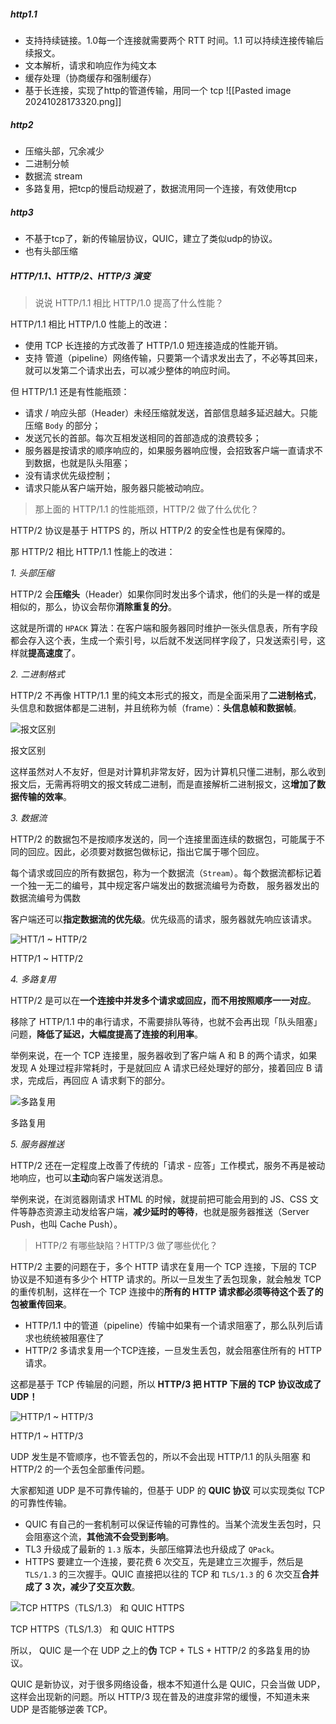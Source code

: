 
##### http1.1

- 支持持续链接。1.0每一个连接就需要两个 RTT 时间。1.1 可以持续连接传输后续报文。
- 文本解析，请求和响应作为纯文本
- 缓存处理（协商缓存和强制缓存）
- 基于长连接，实现了http的管道传输，用同一个 tcp
![[Pasted image 20241028173320.png]]

##### http2

- 压缩头部，冗余减少
- 二进制分帧
- 数据流 stream
- 多路复用，把tcp的慢启动规避了，数据流用同一个连接，有效使用tcp

##### http3

- 不基于tcp了，新的传输层协议，QUIC，建立了类似udp的协议。
- 也有头部压缩


##### HTTP/1.1、HTTP/2、HTTP/3 演变

> 说说 HTTP/1.1 相比 HTTP/1.0 提高了什么性能？

HTTP/1.1 相比 HTTP/1.0 性能上的改进：

- 使用 TCP 长连接的方式改善了 HTTP/1.0 短连接造成的性能开销。
- 支持 管道（pipeline）网络传输，只要第一个请求发出去了，不必等其回来，就可以发第二个请求出去，可以减少整体的响应时间。

但 HTTP/1.1 还是有性能瓶颈：

- 请求 / 响应头部（Header）未经压缩就发送，首部信息越多延迟越大。只能压缩 `Body` 的部分；
- 发送冗长的首部。每次互相发送相同的首部造成的浪费较多；
- 服务器是按请求的顺序响应的，如果服务器响应慢，会招致客户端一直请求不到数据，也就是队头阻塞；
- 没有请求优先级控制；
- 请求只能从客户端开始，服务器只能被动响应。

> 那上面的 HTTP/1.1 的性能瓶颈，HTTP/2 做了什么优化？

HTTP/2 协议是基于 HTTPS 的，所以 HTTP/2 的安全性也是有保障的。

那 HTTP/2 相比 HTTP/1.1 性能上的改进：

_1. 头部压缩_

HTTP/2 会**压缩头**（Header）如果你同时发出多个请求，他们的头是一样的或是相似的，那么，协议会帮你**消除重复的分**。

这就是所谓的 `HPACK` 算法：在客户端和服务器同时维护一张头信息表，所有字段都会存入这个表，生成一个索引号，以后就不发送同样字段了，只发送索引号，这样就**提高速度**了。

_2. 二进制格式_

HTTP/2 不再像 HTTP/1.1 里的纯文本形式的报文，而是全面采用了**二进制格式**，头信息和数据体都是二进制，并且统称为帧（frame）：**头信息帧和数据帧**。

![报文区别](https://p1-jj.byteimg.com/tos-cn-i-t2oaga2asx/gold-user-assets/2020/6/23/172deb87757ea85c~tplv-t2oaga2asx-jj-mark:3024:0:0:0:q75.awebp "报文区别")

报文区别

这样虽然对人不友好，但是对计算机非常友好，因为计算机只懂二进制，那么收到报文后，无需再将明文的报文转成二进制，而是直接解析二进制报文，这**增加了数据传输的效率**。

_3. 数据流_

HTTP/2 的数据包不是按顺序发送的，同一个连接里面连续的数据包，可能属于不同的回应。因此，必须要对数据包做标记，指出它属于哪个回应。

每个请求或回应的所有数据包，称为一个数据流（`Stream`）。每个数据流都标记着一个独一无二的编号，其中规定客户端发出的数据流编号为奇数， 服务器发出的数据流编号为偶数

客户端还可以**指定数据流的优先级**。优先级高的请求，服务器就先响应该请求。

![HTT/1 ~ HTTP/2](https://p1-jj.byteimg.com/tos-cn-i-t2oaga2asx/gold-user-assets/2020/6/23/172deb8781587dd6~tplv-t2oaga2asx-jj-mark:3024:0:0:0:q75.awebp "HTT/1 ~ HTTP/2")

HTTP/1 ~ HTTP/2

_4. 多路复用_

HTTP/2 是可以在**一个连接中并发多个请求或回应，而不用按照顺序一一对应**。

移除了 HTTP/1.1 中的串行请求，不需要排队等待，也就不会再出现「队头阻塞」问题，**降低了延迟，大幅度提高了连接的利用率**。

举例来说，在一个 TCP 连接里，服务器收到了客户端 A 和 B 的两个请求，如果发现 A 处理过程非常耗时，于是就回应 A 请求已经处理好的部分，接着回应 B 请求，完成后，再回应 A 请求剩下的部分。

![多路复用](https://p1-jj.byteimg.com/tos-cn-i-t2oaga2asx/gold-user-assets/2020/6/23/172deb87887f4b6a~tplv-t2oaga2asx-jj-mark:3024:0:0:0:q75.awebp "多路复用")

多路复用

_5. 服务器推送_

HTTP/2 还在一定程度上改善了传统的「请求 - 应答」工作模式，服务不再是被动地响应，也可以**主动**向客户端发送消息。

举例来说，在浏览器刚请求 HTML 的时候，就提前把可能会用到的 JS、CSS 文件等静态资源主动发给客户端，**减少延时的等待**，也就是服务器推送（Server Push，也叫 Cache Push）。

> HTTP/2 有哪些缺陷？HTTP/3 做了哪些优化？

HTTP/2 主要的问题在于，多个 HTTP 请求在复用一个 TCP 连接，下层的 TCP 协议是不知道有多少个 HTTP 请求的。所以一旦发生了丢包现象，就会触发 TCP 的重传机制，这样在一个 TCP 连接中的**所有的 HTTP 请求都必须等待这个丢了的包被重传回来**。

- HTTP/1.1 中的管道（pipeline）传输中如果有一个请求阻塞了，那么队列后请求也统统被阻塞住了
- HTTP/2 多请求复用一个TCP连接，一旦发生丢包，就会阻塞住所有的 HTTP 请求。

这都是基于 TCP 传输层的问题，所以 **HTTP/3 把 HTTP 下层的 TCP 协议改成了 UDP！**

![HTTP/1 ~ HTTP/3](https://p1-jj.byteimg.com/tos-cn-i-t2oaga2asx/gold-user-assets/2020/6/23/172deb878bff0fd1~tplv-t2oaga2asx-jj-mark:3024:0:0:0:q75.awebp "HTTP/1 ~ HTTP/3")

HTTP/1 ~ HTTP/3

UDP 发生是不管顺序，也不管丢包的，所以不会出现 HTTP/1.1 的队头阻塞 和 HTTP/2 的一个丢包全部重传问题。

大家都知道 UDP 是不可靠传输的，但基于 UDP 的 **QUIC 协议** 可以实现类似 TCP 的可靠性传输。

- QUIC 有自己的一套机制可以保证传输的可靠性的。当某个流发生丢包时，只会阻塞这个流，**其他流不会受到影响**。
- TL3 升级成了最新的 `1.3` 版本，头部压缩算法也升级成了 `QPack`。
- HTTPS 要建立一个连接，要花费 6 次交互，先是建立三次握手，然后是 `TLS/1.3` 的三次握手。QUIC 直接把以往的 TCP 和 `TLS/1.3` 的 6 次交互**合并成了 3 次，减少了交互次数**。

![TCP HTTPS（TLS/1.3） 和 QUIC HTTPS](https://p1-jj.byteimg.com/tos-cn-i-t2oaga2asx/gold-user-assets/2020/6/23/172deb8799d75531~tplv-t2oaga2asx-jj-mark:3024:0:0:0:q75.awebp "TCP HTTPS（TLS/1.3） 和 QUIC HTTPS")

TCP HTTPS（TLS/1.3） 和 QUIC HTTPS

所以， QUIC 是一个在 UDP 之上的**伪** TCP + TLS + HTTP/2 的多路复用的协议。

QUIC 是新协议，对于很多网络设备，根本不知道什么是 QUIC，只会当做 UDP，这样会出现新的问题。所以 HTTP/3 现在普及的进度非常的缓慢，不知道未来 UDP 是否能够逆袭 TCP。
